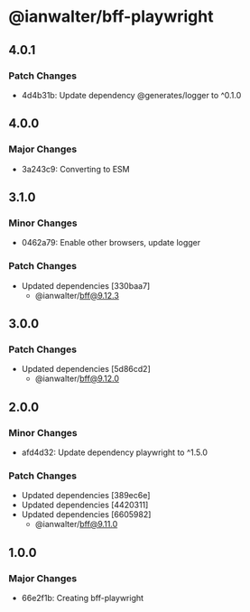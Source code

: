 # @ianwalter/bff-playwright

## 4.0.1

### Patch Changes

- 4d4b31b: Update dependency @generates/logger to ^0.1.0

## 4.0.0

### Major Changes

- 3a243c9: Converting to ESM

## 3.1.0

### Minor Changes

- 0462a79: Enable other browsers, update logger

### Patch Changes

- Updated dependencies [330baa7]
  - @ianwalter/bff@9.12.3

## 3.0.0

### Patch Changes

- Updated dependencies [5d86cd2]
  - @ianwalter/bff@9.12.0

## 2.0.0

### Minor Changes

- afd4d32: Update dependency playwright to ^1.5.0

### Patch Changes

- Updated dependencies [389ec6e]
- Updated dependencies [4420311]
- Updated dependencies [6605982]
  - @ianwalter/bff@9.11.0

## 1.0.0

### Major Changes

- 66e2f1b: Creating bff-playwright
